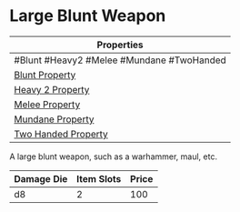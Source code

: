 # Large Blunt Weapon

| Properties                                                               |
| ------------------------------------------------------------------------ |
| #Blunt #Heavy2 #Melee #Mundane #TwoHanded                                |
| [Blunt Property](../Weapon%20Properties/Blunt%20Property.md)             |
| [Heavy 2 Property](../Weapon%20Properties/Heavy%20X%20Property.md)       |
| [Melee Property](../Weapon%20Properties/Melee%20Property.md)             |
| [Mundane Property](../../../Material%20Properties/Mundane%20Property.md) |
| [Two Handed Property](../Weapon%20Properties/Two%20Handed%20Property.md) |
A large blunt weapon, such as a warhammer, maul, etc.

| Damage Die | Item Slots | Price |
| ---------- | ---------- | ----- |
| d8         | 2          | 100   |

